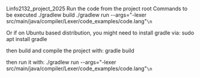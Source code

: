Linfo2132_project_2025
Run the code from the project root
Commands to be executed
./gradlew build
./gradlew run --args="-lexer src/main/java/compiler/Lexer/code_examples/code.lang"`\n`

Or if on Ubuntu based distribution, you might need to install gradle via:
sudo apt install gradle

then build and compile the project with:
gradle build

then run it with:
./gradlew run --args="-lexer src/main/java/compiler/Lexer/code_examples/code.lang"`\n`